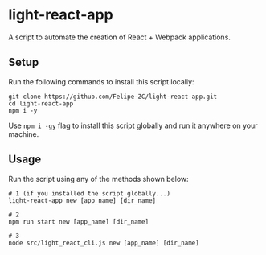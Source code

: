 # light-react-app

A script to automate the creation of React + Webpack applications.

## Setup

Run the following commands to install
this script locally:

```
git clone https://github.com/Felipe-ZC/light-react-app.git
cd light-react-app
npm i -y
```

Use `npm i -gy` flag to install this script globally and
run it anywhere on your machine.

## Usage

Run the script using any of the methods
shown below:

```
# 1 (if you installed the script globally...)
light-react-app new [app_name] [dir_name]

# 2 
npm run start new [app_name] [dir_name]

# 3 
node src/light_react_cli.js new [app_name] [dir_name]
```
